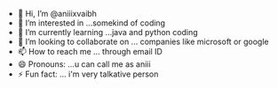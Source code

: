 - 👋 Hi, I’m @aniiixvaibh
- 👀 I’m interested in ...somekind of coding
- 🌱 I’m currently learning ...java and python coding
- 💞️ I’m looking to collaborate on ... companies like microsoft or google
- 📫 How to reach me ... through email ID
- 😄 Pronouns: ...u can call me as aniii
- ⚡ Fun fact: ... i'm very talkative person

<!---
aniiixvaibh/aniiixvaibh is a ✨ special ✨ repository because its `README.md` (this file) appears on your GitHub profile.
You can click the Preview link to take a look at your changes.
--->
